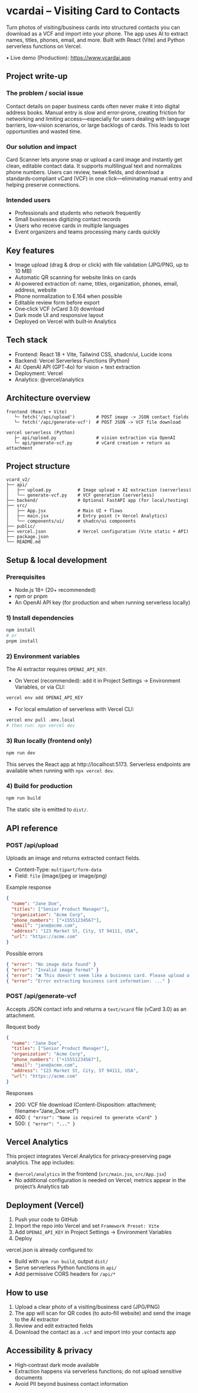 # vcardai – Visiting Card to Contacts

Turn photos of visiting/business cards into structured contacts you can download as a VCF and import into your phone. The app uses AI to extract names, titles, phones, email, and more. Built with React (Vite) and Python serverless functions on Vercel.

• Live demo (Production): https://www.vcardai.app

## Project write-up

### The problem / social issue
Contact details on paper business cards often never make it into digital address books. Manual entry is slow and error‑prone, creating friction for networking and limiting access—especially for users dealing with language barriers, low‑vision scenarios, or large backlogs of cards. This leads to lost opportunities and wasted time.

### Our solution and impact
Card Scanner lets anyone snap or upload a card image and instantly get clean, editable contact data. It supports multilingual text and normalizes phone numbers. Users can review, tweak fields, and download a standards‑compliant vCard (VCF) in one click—eliminating manual entry and helping preserve connections.

### Intended users
- Professionals and students who network frequently
- Small businesses digitizing contact records
- Users who receive cards in multiple languages
- Event organizers and teams processing many cards quickly

## Key features

- Image upload (drag & drop or click) with file validation (JPG/PNG, up to 10 MB)
- Automatic QR scanning for website links on cards
- AI‑powered extraction of: name, titles, organization, phones, email, address, website
- Phone normalization to E.164 when possible
- Editable review form before export
- One‑click VCF (vCard 3.0) download
- Dark mode UI and responsive layout
- Deployed on Vercel with built‑in Analytics

## Tech stack

- Frontend: React 18 + Vite, Tailwind CSS, shadcn/ui, Lucide icons
- Backend: Vercel Serverless Functions (Python)
- AI: OpenAI API (GPT‑4o) for vision + text extraction
- Deployment: Vercel
- Analytics: @vercel/analytics

## Architecture overview

```
frontend (React + Vite)
   └─ fetch('/api/upload')        # POST image -> JSON contact fields
   └─ fetch('/api/generate-vcf')  # POST JSON -> VCF file download

vercel serverless (Python)
   ├─ api/upload.py               # vision extraction via OpenAI
   └─ api/generate-vcf.py         # vCard creation + return as attachment
```

## Project structure

```
vcard_v2/
├── api/
│   ├── upload.py          # Image upload + AI extraction (serverless)
│   └── generate-vcf.py    # VCF generation (serverless)
├── backend/               # Optional FastAPI app (for local/testing)
├── src/
│   ├── App.jsx            # Main UI + flows
│   ├── main.jsx           # Entry point (+ Vercel Analytics)
│   └── components/ui/     # shadcn/ui components
├── public/
├── vercel.json            # Vercel configuration (Vite static + API)
├── package.json
└── README.md
```

## Setup & local development

### Prerequisites
- Node.js 18+ (20+ recommended)
- npm or pnpm
- An OpenAI API key (for production and when running serverless locally)

### 1) Install dependencies
```bash
npm install
# or
pnpm install
```

### 2) Environment variables
The AI extractor requires `OPENAI_API_KEY`.

- On Vercel (recommended): add it in Project Settings → Environment Variables, or via CLI:
```bash
vercel env add OPENAI_API_KEY
```

- For local emulation of serverless with Vercel CLI:
```bash
vercel env pull .env.local
# then run: npx vercel dev
```

### 3) Run locally (frontend only)
```bash
npm run dev
```
This serves the React app at http://localhost:5173. Serverless endpoints are available when running with `npx vercel dev`.

### 4) Build for production
```bash
npm run build
```
The static site is emitted to `dist/`.

## API reference

### POST /api/upload
Uploads an image and returns extracted contact fields.

- Content-Type: `multipart/form-data`
- Field: `file` (image/jpeg or image/png)

Example response
```json
{
  "name": "Jane Doe",
  "titles": ["Senior Product Manager"],
  "organization": "Acme Corp",
  "phone_numbers": ["+15551234567"],
  "email": "jane@acme.com",
  "address": "123 Market St, City, ST 94111, USA",
  "url": "https://acme.com"
}
```

Possible errors
```json
{ "error": "No image data found" }
{ "error": "Invalid image format" }
{ "error": "❌ This doesn't seem like a business card. Please upload a clear business card photo." }
{ "error": "Error extracting business card information: ..." }
```

### POST /api/generate-vcf
Accepts JSON contact info and returns a `text/vcard` file (vCard 3.0) as an attachment.

Request body
```json
{
  "name": "Jane Doe",
  "titles": ["Senior Product Manager"],
  "organization": "Acme Corp",
  "phone_numbers": ["+15551234567"],
  "email": "jane@acme.com",
  "address": "123 Market St, City, ST 94111, USA",
  "url": "https://acme.com"
}
```

Responses
- 200: VCF file download (Content-Disposition: attachment; filename="Jane_Doe.vcf")
- 400: `{ "error": "Name is required to generate vCard" }`
- 500: `{ "error": "..." }`

## Vercel Analytics

This project integrates Vercel Analytics for privacy‑preserving page analytics. The app includes:
- `@vercel/analytics` in the frontend (`src/main.jsx`, `src/App.jsx`)
- No additional configuration is needed on Vercel; metrics appear in the project’s Analytics tab

## Deployment (Vercel)

1. Push your code to GitHub
2. Import the repo into Vercel and set `Framework Preset: Vite`
3. Add `OPENAI_API_KEY` in Project Settings → Environment Variables
4. Deploy

vercel.json is already configured to:
- Build with `npm run build`, output `dist/`
- Serve serverless Python functions in `api/`
- Add permissive CORS headers for `/api/*`

## How to use

1. Upload a clear photo of a visiting/business card (JPG/PNG)
2. The app will scan for QR codes (to auto‑fill website) and send the image to the AI extractor
3. Review and edit extracted fields
4. Download the contact as a `.vcf` and import into your contacts app

## Accessibility & privacy

- High‑contrast dark mode available
- Extraction happens via serverless functions; do not upload sensitive documents
- Avoid PII beyond business contact information

